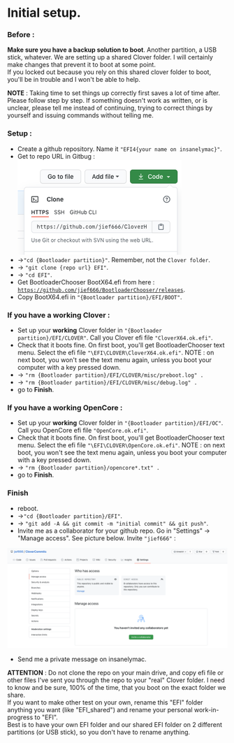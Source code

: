 # Initial setup.

### Before :

**Make sure you have a backup solution to boot**. Another partition, a USB stick, whatever. We are setting up a shared Clover folder. I will certainly make changes that prevent it to boot at some point.  
If you locked out because you rely on this shared clover folder to boot, you'll be in trouble and I won't be able to help.

**NOTE** : Taking time to set things up correctly first saves a lot of time after. Please follow step by step. If something doesn't work as written, or is unclear, please tell me instead of continuing, trying to correct things by yourself and issuing commands without telling me.

### Setup :

* Create a github repository. Name it `"EFI4{your name on insanelymac}"`.
* Get to repo URL in Gitbug : ![](.gitbook/assets/screenshot-2020-10-22-at-10.12.42%20%281%29.png) 
* -&gt;`"cd {Bootloader partition}"`. Remember, not the `Clover folder`.
* -&gt; `"git clone {repo url} EFI"`.
* -&gt; `"cd EFI"`.
* Get BootloaderChooser BootX64.efi from here : [`https://github.com/jief666/BootloaderChooser/releases`](https://github.com/jief666/BootloaderChooser/releases).
* Copy BootX64.efi in `"{Bootloader partition}/EFI/BOOT"`.

### If you have a working Clover :

* Set up your **working** Clover folder in `"{Bootloader partition}/EFI/CLOVER"`. Call you Clover efi file `"CloverX64.ok.efi"`.
* Check that it boots fine. On first boot, you'll get BootloaderChooser text menu. Select the efi file `"\EFI\CLOVER\CloverX64.ok.efi"`. NOTE : on next boot, you won't see the text menu again, unless you boot your computer with a key pressed down.
* -&gt; `"rm {Bootloader partition}/EFI/CLOVER/misc/preboot.log" .`
* -&gt; `"rm {Bootloader partition}/EFI/CLOVER/misc/debug.log" .`
* go to **Finish**.

### If you have a working OpenCore :

* Set up your **working** Clover folder in `"{Bootloader partition}/EFI/OC"`. Call you OpenCore efi file `"OpenCore.ok.efi"`.
* Check that it boots fine. On first boot, you'll get BootloaderChooser text menu. Select the efi file `"\EFI\CLOVER\OpenCore.ok.efi"`. NOTE : on next boot, you won't see the text menu again, unless you boot your computer with a key pressed down.
* -&gt; `"rm {Bootloader partition}/opencore*.txt" .`
* go to **Finish**.

### Finish

* reboot.
* -&gt;`"cd {Bootloader partition}/EFI"`.
* -&gt; `"git add -A && git commit -m "initial commit" && git push"`.
* Invite me as a collaborator for your github repo. Go in "Settings" -&gt; "Manage access". See picture below. Invite `"jief666"` : 

![](.gitbook/assets/screenshot-2020-10-22-at-10.34.44.png)

* Send me a private message on insanelymac.



**ATTENTION** : Do not clone the repo on your main drive, and copy efi file or other files I've sent you through the repo to your "real" Clover folder. I need to know and be sure, 100% of the time, that you boot on the exact folder we share.  
If you want to make other test on your own, rename this "EFI" folder anything you want \(like "EFI\_shared"\) and rename your personal work-in-progress to "EFI".  
Best is to have your own EFI folder and our shared EFI folder on 2 different partitions \(or USB stick\), so you don't have to rename anything.



